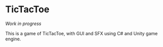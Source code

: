 # TicTacToe
*Work in progress*

This is a game of TicTacToe, with GUI and SFX using C# and Unity game engine. 
